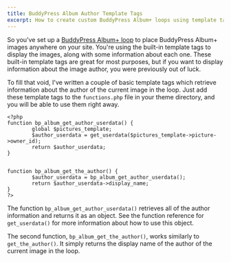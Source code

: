 ```yaml
---
title: BuddyPress Album Author Template Tags
excerpt: How to create custom BuddyPress Album+ loops using template tags.
---
```


So you've set up a [BuddyPress Album+ loop][] to place BuddyPress Album+
images anywhere on your site. You're using the built-in template tags to
display the images, along with some information about each one. These
built-in template tags are great for most purposes, but if you want to
display information about the image author, you were previously out of
luck.

To fill that void, I've written a couple of basic template tags which
retrieve information about the author of the current image in the loop.
Just add these template tags to the `functions.php` file in your theme
directory, and you will be able to use them right away.

~~~~ {.php}
<?php
function bp_album_get_author_userdata() {
        global $pictures_template;
        $author_userdata = get_userdata($pictures_template->picture->owner_id);
        return $author_userdata;
}


function bp_album_get_the_author() {
        $author_userdata = bp_album_get_author_userdata();
        return $author_userdata->display_name;
}
?>
~~~~

The function `bp_album_get_author_userdata()` retrieves all of the
author information and returns it as an object. See the function
reference for `get_userdata()` for more information about how to use
this object.

The second function, `bp_album_get_the_author()`, works similarly to
`get_the_author()`. It simply returns the display name of the author of
the current image in the loop.

  [BuddyPress Album+ loop]: /programming/how-to-display-buddypress-album-images-anywhere/
    "How To Display BuddyPress Album Images Anywhere"
